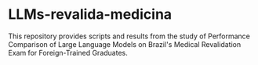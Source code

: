 # LLMs-revalida-medicina
This repository provides scripts and results from the study of Performance Comparison of Large Language Models on Brazil's Medical Revalidation Exam for Foreign-Trained Graduates.
